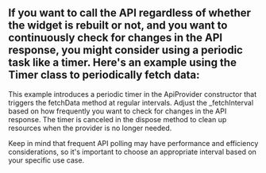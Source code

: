 If you want to call the API regardless of whether the widget is rebuilt or not, and you want to continuously check for changes in the API response, you might consider using a periodic task like a timer. Here's an example using the Timer class to periodically fetch data:
------------------------------------

This example introduces a periodic timer in the ApiProvider constructor that triggers the fetchData method at regular intervals. Adjust the _fetchInterval based on how frequently you want to check for changes in the API response. The timer is canceled in the dispose method to clean up resources when the provider is no longer needed.

Keep in mind that frequent API polling may have performance and efficiency considerations, so it's important to choose an appropriate interval based on your specific use case.

